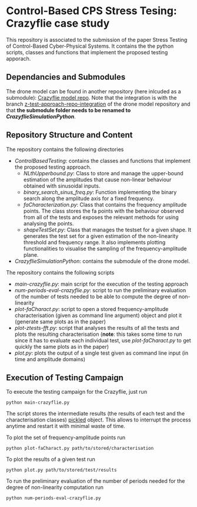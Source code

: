 # Control-Based CPS Stress Tesing: Crazyflie case study

This repository is associated to the submission of the paper Stress Testing of Control-Based Cyber-Physical Systems.
It contains the the python scripts, classes and functions that implement the proposed testing apporach.

## Dependancies and Submodules

The drone model can be found in another repository (here inlcuded as a submodule): [Crazyflie model repo](https://github.com/ManCla/crazyflie-simulation-python).
Note that the integration is with the branch [z-test-approach-repo-integration](https://github.com/ManCla/crazyflie-simulation-python/tree/ztest-approach-repo-integration) of the drone model repository and that **the submodule folder needs to be renamed to _CrazyflieSimulationPython_**.

## Repository Structure and Content

The repository contains the following directories

 * _ControlBasedTesting_: contains the classes and functions that  implement the proposed testing approach.
     * _NLthUpperbound.py_:
       Class to store and manage the upper-bound estimation of the amplitudes that cause non-linear behaviour obtained with sinusoidal inputs.
     * _binary\_search\_sinus\_freq.py_:
       Function implementing the binary search along the amplitude axis for a fixed frequency.
     * _faCharacterization.py_:
       Class that contains the frequency amplitude points. The class stores the fa points with the behaviour observed from all of the tests and exposes the relevant methods for using analysing the points.
     * _shapeTestSet.py_:
       Class that manages the testset for a given shape. It generates the test set for a given estimation of the non-linearity threshold and frequency range. It also implements plotting functionalities to visualise the sampling of the frequency-amplitude plane.
* _CrazyflieSimulationPython_: contains the submodule of the drone model.

The repository contains the following scripts

 * _main-crazyflie.py_: main script for the execution of the testing approach
 * _num-periods-eval-crazyflie.py_: script to run the preliminary evaluation of the number of tests needed to be able to compute the degree of non-linearity
 * _plot-faCharact.py_: script to open a stored frequency-amplitude characterisation (given as command line argument) object and plot it (generate same plots as in the paper)
 * _plot-ztests-fft.py_: script that analyses the results of all the tests and plots the resulting characterisation (__note__: this takes some time to run since it has to evaluate each individual test, use _plot-faCharact.py_ to get quickly the same plots as in the paper)
 * _plot.py_: plots the output of a single test given as command line input (in time and amplitude domains)

## Execution of Testing Campaign

To execute the testing campaign for the Crazyflie, just run 
```
python main-crazyflie.py
```
The script stores the intermediate results (the results of each test and the characterisation classes) [pickled](https://docs.python.org/3/library/pickle.html) object.
This allows to interrupt the process anytime and restart it with minimal waste of time.

To plot the set of frequency-amplitude points run
```
python plot-faCharact.py path/to/stored/characterisation
```

To plot the results of a given test run
```
python plot.py path/to/stored/test/results
```

To run the preliminary evaluation of the number  of periods needed for the degree of non-linearity computation run
```
python num-periods-eval-crazyflie.py
```
